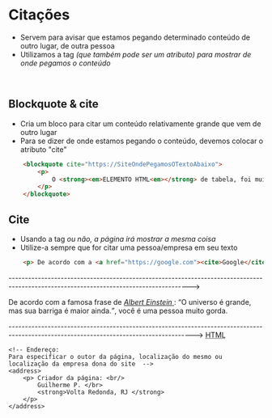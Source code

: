 # Citações
    
- Servem para avisar que estamos pegando determinado conteúdo de outro lugar, de outra pessoa
- Utilizamos a tag <cite> (que também pode ser um atributo) para mostrar de onde pegamos o conteúdo 

</br>

## Blockquote & cite 
- Cria um bloco para citar um conteúdo relativamente grande que vem de outro lugar 
- Para se dizer de onde estamos pegando o conteúdo, devemos colocar o atributo "cite"       
```html
    <blockquote cite="https://SiteOndePegamosOTextoAbaixo">
        <p>
            O <strong><em>ELEMENTO HTML<em></strong> de tabela, foi muito utilizado durante anos para a construção de layouts. Mas bla bla bla..  
        </p> 
    </blockquote>
```

## Cite
- Usando a tag <cite> ou não, a página irá mostrar a mesma coisa
- Utilize-a sempre que for citar uma pessoa/empresa em seu texto
```html
    <p> De acordo com a <a href="https://google.com"><cite>Google</cite></a>, o nosso planeta é grande</p>
```
--------------------------------------------------------------------------------------------------------------------------------------> 
    <!--A tag <q> serve para citações curtas que não precisam de parágrafos ou quebras de linha.
        O conteúdo dentro da tag receberá aspas duplas de maneira automática.      -->
    <p>De acordo com a famosa frase de <a href="https://pt.wikipedia.org/wiki/Albert_Einstein"><cite>Albert Einstein</cite> </a>:
    <q>O universo é grande, mas sua barriga é maior ainda.</q>, você é uma pessoa muito gorda. </p>     
 
--------------------------------------------------------------------------------------------------------------------------------------->
    <!-- Abreviação:
    Utilize o <abbr>, e o atributo <title> para descrever o significado da sigla. -->
    <abbr title="Hyper Text Markup language">HTML</abbr> 

<!--------------------------------------------------------------------------------------------------------------------------------------->
    <!-- Endereço:
    Para especificar o outor da página, localização do mesmo ou localização da empresa dona do site  -->
    <address>
        <p> Criador da página: <br/>
            Guilherme P. </br>
            <strong>Volta Redonda, RJ </strong>
        </p>
    </address>



</body>
</html>